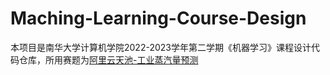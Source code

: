 # Maching-Learning-Course-Design
本项目是南华大学计算机学院2022-2023学年第二学期《机器学习》课程设计代码仓库，所用赛题为[阿里云天池-工业蒸汽量预测](https://tianchi.aliyun.com/competition/entrance/231693/introduction)
